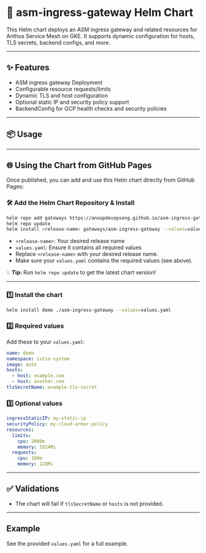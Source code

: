 # 🚀 asm-ingress-gateway Helm Chart

This Helm chart deploys an ASM ingress gateway and related resources for Anthos Service Mesh on GKE. It supports dynamic configuration for hosts, TLS secrets, backend configs, and more.

---

## ✨ Features
- ASM ingress gateway Deployment
- Configurable resource requests/limits
- Dynamic TLS and host configuration
- Optional static IP and security policy support
- BackendConfig for GCP health checks and security policies

---

## 📦 Usage

---

## 🌐 Using the Chart from GitHub Pages

Once published, you can add and use this Helm chart directly from GitHub Pages:

### 🛠️ Add the Helm Chart Repository & Install
```sh
helm repo add gateways https://anoopdevopseng.github.io/asm-ingress-gateway-helm-chart
helm repo update
helm install <release-name> gateways/asm-ingress-gateway --values=values.yaml
```

- `<release-name>`: Your desired release name
- `values.yaml`: Ensure it contains all required values
- Replace `<release-name>` with your desired release name.
- Make sure your `values.yaml` contains the required values (see above).

💡 **Tip:** Run `helm repo update` to get the latest chart version!

---

### 1️⃣ Install the chart
```sh
helm install demo ./asm-ingress-gateway --values=values.yaml
```

### 2️⃣ Required values
Add these to your `values.yaml`:
```yaml
name: demo
namespace: istio-system
image: auto
hosts:
  - host: example.com
  - host: another.com
tlsSecretName: example-tls-secret
```

### 3️⃣ Optional values
```yaml
ingressStaticIP: my-static-ip
securityPolicy: my-cloud-armor-policy
resources:
  limits:
    cpu: 2000m
    memory: 1024Mi
  requests:
    cpu: 100m
    memory: 128Mi
```

---

## ✅ Validations
- The chart will fail if `tlsSecretName` or `hosts` is not provided.

---

## Example
See the provided `values.yaml` for a full example.